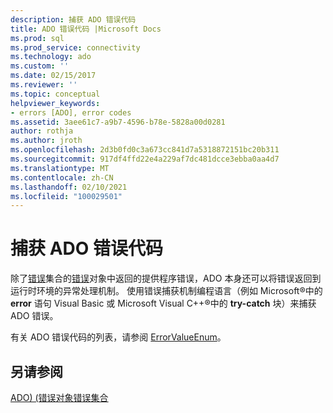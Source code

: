 ```yaml
---
description: 捕获 ADO 错误代码
title: ADO 错误代码 |Microsoft Docs
ms.prod: sql
ms.prod_service: connectivity
ms.technology: ado
ms.custom: ''
ms.date: 02/15/2017
ms.reviewer: ''
ms.topic: conceptual
helpviewer_keywords:
- errors [ADO], error codes
ms.assetid: 3aee61c7-a9b7-4596-b78e-5828a00d0281
author: rothja
ms.author: jroth
ms.openlocfilehash: 2d3b0fd0c3a673cc841d7a5318872151bc20b311
ms.sourcegitcommit: 917df4ffd22e4a229af7dc481dcce3ebba0aa4d7
ms.translationtype: MT
ms.contentlocale: zh-CN
ms.lasthandoff: 02/10/2021
ms.locfileid: "100029501"
---
```

# <a name="capture-ado-error-codes"></a>捕获 ADO 错误代码
除了[错误](../../reference/ado-api/errors-collection-ado.md)集合的[错误](../../reference/ado-api/error-object.md)对象中返回的提供程序错误，ADO 本身还可以将错误返回到运行时环境的异常处理机制。 使用错误捕获机制编程语言（例如 Microsoft®中的 **error** 语句 Visual Basic 或 Microsoft Visual C++®中的 **try-catch** 块）来捕获 ADO 错误。

 有关 ADO 错误代码的列表，请参阅 [ErrorValueEnum](../../reference/ado-api/errorvalueenum.md)。

## <a name="see-also"></a>另请参阅
 [](../../reference/ado-api/error-object.md) [ADO)  (错误对象错误集合](../../reference/ado-api/errors-collection-ado.md)